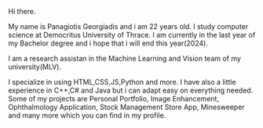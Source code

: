 Hi there.

My name is Panagiotis Georgiadis and i am 22 years old. I study  computer science at Democritus University of Thrace. I am currently in the last year of my Bachelor degree and i hope that i will end this year(2024).

I am a research assistan in the Machine Learning and Vision team of my university(MLV).

I specialize in using HTML,CSS,JS,Python and more. I have also a little experience in C++,C# and Java but i can adapt easy on everything needed. Some of my projects are Personal Portfolio, Image Enhancement, Ophthalmology Application, Stock Management Store App, Minesweeper and many more which you can find in my profile.


